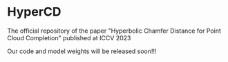 # HyperCD
The official repository of the paper "Hyperbolic Chamfer Distance for Point Cloud Completion" published at ICCV 2023


Our code and model weights will be released soon!!!
